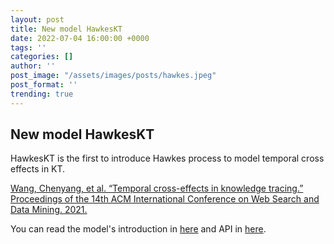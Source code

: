 ```yaml
---
layout: post
title: New model HawkesKT
date: 2022-07-04 16:00:00 +0000
tags: ''
categories: []
author: ''
post_image: "/assets/images/posts/hawkes.jpeg"
post_format: ''
trending: true
---
```

## New model HawkesKT

HawkesKT is the first to introduce Hawkes process to model temporal cross effects in KT.


[Wang, Chenyang, et al. “Temporal cross-effects in knowledge tracing.” Proceedings of the 14th ACM International Conference on Web Search and Data Mining. 2021.](http://www.thuir.cn/group/~mzhang/publications/WSDM2021-WangChenyang.pdf)


You can read the model's introduction in [here](https://pykt-toolkit.readthedocs.io/en/latest/models.html#hawkeskt) and API in [here](https://pykt-toolkit.readthedocs.io/en/latest/pykt.models.html#module-pykt.models.hawkes).